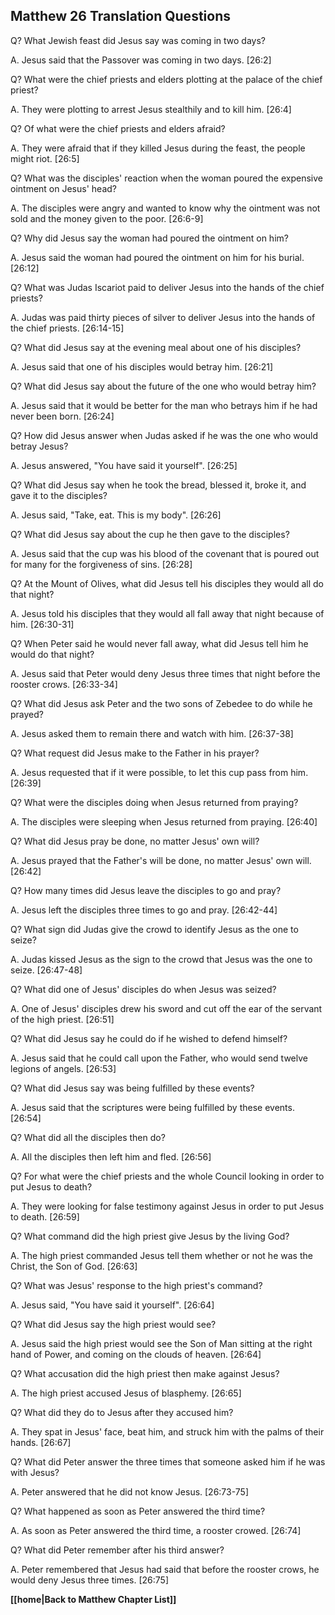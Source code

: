 ## Matthew 26 Translation Questions ##

Q? What Jewish feast did Jesus say was coming in two days?

A. Jesus said that the Passover was coming in two days. [26:2]

Q? What were the chief priests and elders plotting at the palace of the chief priest?

A. They were plotting to arrest Jesus stealthily and to kill him. [26:4]

Q? Of what were the chief priests and elders afraid?

A. They were afraid that if they killed Jesus during the feast, the people might riot. [26:5]

Q? What was the disciples' reaction when the woman poured the expensive ointment on Jesus' head?

A. The disciples were angry and wanted to know why the ointment was not sold and the money given to the poor. [26:6-9]

Q? Why did Jesus say the woman had poured the ointment on him?

A. Jesus said the woman had poured the ointment on him for his burial. [26:12]

Q? What was Judas Iscariot paid to deliver Jesus into the hands of the chief priests?

A. Judas was paid thirty pieces of silver to deliver Jesus into the hands of the chief priests. [26:14-15]

Q? What did Jesus say at the evening meal about one of his disciples?

A. Jesus said that one of his disciples would betray him. [26:21]

Q? What did Jesus say about the future of the one who would betray him?

A. Jesus said that it would be better for the man who betrays him if he had never been born. [26:24]

Q? How did Jesus answer when Judas asked if he was the one who would betray Jesus?

A. Jesus answered, "You have said it yourself". [26:25]

Q? What did Jesus say when he took the bread, blessed it, broke it, and gave it to the disciples?

A. Jesus said, "Take, eat. This is my body". [26:26]

Q? What did Jesus say about the cup he then gave to the disciples?

A. Jesus said that the cup was his blood of the covenant that is poured out for many for the forgiveness of sins. [26:28]

Q? At the Mount of Olives, what did Jesus tell his disciples they would all do that night?

A. Jesus told his disciples that they would all fall away that night because of him. [26:30-31]

Q? When Peter said he would never fall away, what did Jesus tell him he would do that night?

A. Jesus said that Peter would deny Jesus three times that night before the rooster crows. [26:33-34]

Q? What did Jesus ask Peter and the two sons of Zebedee to do while he prayed?

A. Jesus asked them to remain there and watch with him. [26:37-38]

Q? What request did Jesus make to the Father in his prayer?

A. Jesus requested that if it were possible, to let this cup pass from him. [26:39]

Q? What were the disciples doing when Jesus returned from praying?

A. The disciples were sleeping when Jesus returned from praying. [26:40]

Q? What did Jesus pray be done, no matter Jesus' own will?

A. Jesus prayed that the Father's will be done, no matter Jesus' own will. [26:42]

Q? How many times did Jesus leave the disciples to go and pray?

A. Jesus left the disciples three times to go and pray. [26:42-44]

Q? What sign did Judas give the crowd to identify Jesus as the one to seize?

A. Judas kissed Jesus as the sign to the crowd that Jesus was the one to seize. [26:47-48]

Q? What did one of Jesus' disciples do when Jesus was seized?

A. One of Jesus' disciples drew his sword and cut off the ear of the servant of the high priest. [26:51]

Q? What did Jesus say he could do if he wished to defend himself?

A. Jesus said that he could call upon the Father, who would send twelve legions of angels. [26:53]

Q? What did Jesus say was being fulfilled by these events?

A. Jesus said that the scriptures were being fulfilled by these events. [26:54]

Q? What did all the disciples then do?

A. All the disciples then left him and fled. [26:56]

Q? For what were the chief priests and the whole Council looking in order to put Jesus to death?

A. They were looking for false testimony against Jesus in order to put Jesus to death. [26:59]

Q? What command did the high priest give Jesus by the living God?

A. The high priest commanded Jesus tell them whether or not he was the Christ, the Son of God. [26:63]

Q? What was Jesus' response to the high priest's command?

A. Jesus said, "You have said it yourself". [26:64]

Q? What did Jesus say the high priest would see?

A. Jesus said the high priest would see the Son of Man sitting at the right hand of Power, and coming on the clouds of heaven. [26:64]

Q? What accusation did the high priest then make against Jesus?

A. The high priest accused Jesus of blasphemy. [26:65]

Q? What did they do to Jesus after they accused him?

A. They spat in Jesus' face, beat him, and struck him with the palms of their hands. [26:67]

Q? What did Peter answer the three times that someone asked him if he was with Jesus?

A. Peter answered that he did not know Jesus. [26:73-75]

Q? What happened as soon as Peter answered the third time?

A. As soon as Peter answered the third time, a rooster crowed. [26:74]

Q? What did Peter remember after his third answer?

A. Peter remembered that Jesus had said that before the rooster crows, he would deny Jesus three times. [26:75]

__[[home|Back to Matthew Chapter List]]__

